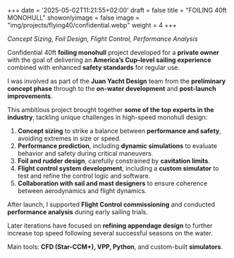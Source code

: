 +++
date = '2025-05-02T11:21:55+02:00'
draft = false
title = "FOILING 40ft MONOHULL"
showonlyimage = false
image = "img/projects/flying40/confidential.webp"
weight = 4
+++

*Concept Sizing, Foil Design, Flight Control, Performance Analysis*

<!--more-->

Confidential 40ft **foiling monohull** project developed for a **private owner** with the goal of delivering an **America’s Cup–level sailing experience** combined with enhanced **safety standards** for regular use.

I was involved as part of the **Juan Yacht Design** team from the **preliminary concept phase** through to the **on-water development** and **post-launch improvements**.

This ambitious project brought together **some of the top experts in the industry**, tackling unique challenges in high-speed monohull design:

1. **Concept sizing** to strike a balance between **performance and safety**, avoiding extremes in size or speed.
2. **Performance prediction**, including **dynamic simulations** to evaluate behavior and safety during critical maneuvers.
3. **Foil and rudder design**, carefully constrained by **cavitation limits**.
4. **Flight control system development**, including a **custom simulator** to test and refine the control logic and software.
5. **Collaboration with sail and mast designers** to ensure coherence between aerodynamics and flight dynamics.

After launch, I supported **Flight Control commissioning** and conducted **performance analysis** during early sailing trials.

Later iterations have focused on **refining appendage design** to further increase top speed following several successful seasons on the water.

Main tools: **CFD (Star-CCM+), VPP, Python**, and custom-built **simulators**.
